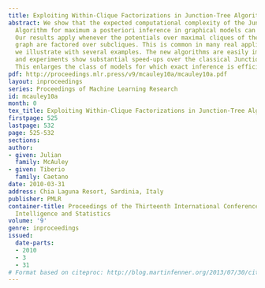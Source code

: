 ```yaml
---
title: Exploiting Within-Clique Factorizations in Junction-Tree Algorithms
abstract: We show that the expected computational complexity of the Junction-Tree
  Algorithm for maximum a posteriori inference in graphical models can be improved.
  Our results apply whenever the potentials over maximal cliques of the triangulated
  graph are factored over subcliques. This is common in many real applications, as
  we illustrate with several examples. The new algorithms are easily implemented,
  and experiments show substantial speed-ups over the classical Junction-Tree Algorithm.
  This enlarges the class of models for which exact inference is efficient.
pdf: http://proceedings.mlr.press/v9/mcauley10a/mcauley10a.pdf
layout: inproceedings
series: Proceedings of Machine Learning Research
id: mcauley10a
month: 0
tex_title: Exploiting Within-Clique Factorizations in Junction-Tree Algorithms
firstpage: 525
lastpage: 532
page: 525-532
sections: 
author:
- given: Julian
  family: McAuley
- given: Tiberio
  family: Caetano
date: 2010-03-31
address: Chia Laguna Resort, Sardinia, Italy
publisher: PMLR
container-title: Proceedings of the Thirteenth International Conference on Artificial
  Intelligence and Statistics
volume: '9'
genre: inproceedings
issued:
  date-parts:
  - 2010
  - 3
  - 31
# Format based on citeproc: http://blog.martinfenner.org/2013/07/30/citeproc-yaml-for-bibliographies/
---
```

